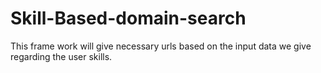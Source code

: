 # Skill-Based-domain-search
This frame work will give necessary urls based on the input data we give regarding the user skills.
